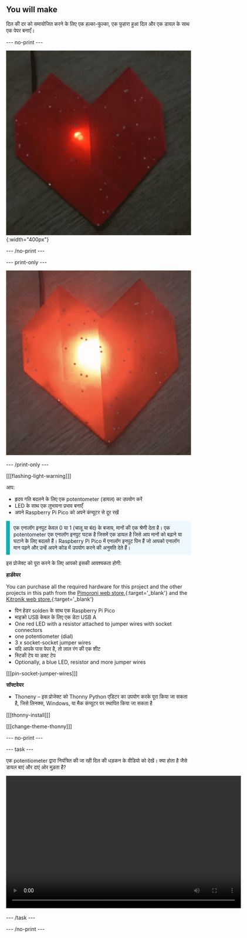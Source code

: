 ## You will make

दिल की दर को समायोजित करने के लिए एक हल्का-फुल्का, एक फुहारा हुआ दिल और एक डायल के साथ एक पेपर बनाएँ।

--- no-print ---

![एक एनिमेटेड चित्र जो फोटों के अंदर लाल LED के साथ लाल उद्भव वाला दिल दिखाता है।](images/heartbeat.gif){:width="400px"}

--- /no-print ---

--- print-only ---

![एक चित्र जो फोटों के अंदर लाल LED के साथ लाल उद्भव वाला दिल दिखाता है।](images/heart-static.png)

--- /print-only ---

[[[flashing-light-warning]]]

आप:
+ हृदय गति बदलने के लिए एक potentometer (डायल) का उपयोग करें
+ LED के साथ एक लुभावना प्रभाव बनाएँ
+ अपने Raspberry Pi Pico को अपने कंप्यूटर से दूर रखें

<p style="border-left: solid; border-width:10px; border-color: #0faeb0; background-color: aliceblue; padding: 10px;">
एक <span style="color: #0feb0">एनालॉग इनपुट</span> केवल 0 या 1 (चालू या बंद) के बजाय, मानों की एक श्रेणी देता है। एक <span style="color: #0feb0">potentometer</span> एक एनालॉग इनपुट घटक है जिसमें एक डायल है जिसे आप मानों को बढ़ाने या घटाने के लिए बदलते हैं। Raspberry Pi Pico में एनालॉग इनपुट पिन हैं जो आपको एनालॉग मान पढ़ने और उन्हें अपने कोड में उपयोग करने की अनुमति देते हैं। 
</p>

इस प्रोजेक्ट को पूरा करने के लिए आपको इसकी आवश्यकता होगी:

**हार्डवेयर**

You can purchase all the required hardware for this project and the other projects in this path from the [Pimoroni web store.](https://shop.pimoroni.com/products/pico-intro-kit?variant=39893512945747){:target='_blank'} and the [Kitronik web store.](https://kitronik.co.uk/products/5343-raspberry-pi-foundation-pico-pathway-pack){:target='_blank'}

+ पिन हेडर solden के साथ एक Raspberry Pi Pico
+ माइक्रो USB केबल के लिए एक डेटा USB A
+ One red LED with a resistor attached to jumper wires with socket connectors
+ one potentiometer (dial)
+ 3 x socket-socket jumper wires
+ यदि आपके पास पेपर है, तो लाल रंग की एक शीट
+ स्टिकी टेप या डक्ट टेप
+ Optionally, a blue LED, resistor and more jumper wires

[[[pin-socket-jumper-wires]]]

**सॉफ्टवेयर**

+ Thoneny – इस प्रोजेक्ट को Thonny Python एडिटर का उपयोग करके पूरा किया जा सकता है, जिसे लिनक्स, Windows, या मैक कंप्यूटर पर स्थापित किया जा सकता है

[[[thonny-install]]]

[[[change-theme-thonny]]]

--- no-print ---

--- task ---

एक potentiometer द्वारा नियंत्रित की जा रही दिल की धड़कन के वीडियो को देखें। क्या होता है जैसे डायल बाएं और दाएं ओर मुड़ता है?

<video width="640" height="360" controls>
<source src="images/beating-heart.mp4" type="video/mp4">
आपका ब्राउज़र WebM वीडियो का समर्थन नहीं करता है, FireFox या Chrome आज़माएँ
</video>

--- /task ---

--- /no-print ---
